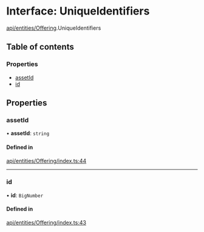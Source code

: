 # Interface: UniqueIdentifiers

[api/entities/Offering](../wiki/api.entities.Offering).UniqueIdentifiers

## Table of contents

### Properties

- [assetId](../wiki/api.entities.Offering.UniqueIdentifiers#assetid)
- [id](../wiki/api.entities.Offering.UniqueIdentifiers#id)

## Properties

### assetId

• **assetId**: `string`

#### Defined in

[api/entities/Offering/index.ts:44](https://github.com/PolymeshAssociation/polymesh-sdk/blob/9a8715021/src/api/entities/Offering/index.ts#L44)

___

### id

• **id**: `BigNumber`

#### Defined in

[api/entities/Offering/index.ts:43](https://github.com/PolymeshAssociation/polymesh-sdk/blob/9a8715021/src/api/entities/Offering/index.ts#L43)
